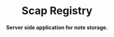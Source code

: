 
<h1 align="center">
  Scap Registry
</h1>

<h4 align="center">
  Server side application for note storage.
</h4>

